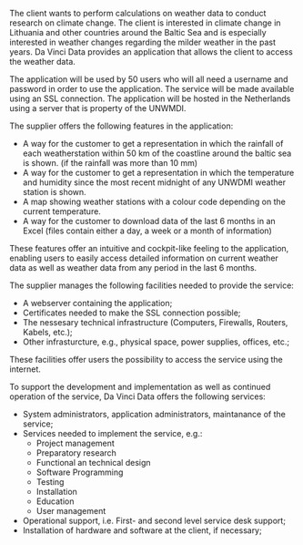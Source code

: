 The client wants to perform calculations on weather data to conduct research on climate change. The client is interested in climate change in Lithuania and other countries around the Baltic Sea and is especially interested in weather changes regarding the milder weather in the past years.
Da Vinci Data provides an application that allows the client to access the weather data.

The application will be used by 50 users who will all need a username and password in order to use the application. The service will be made available using an SSL connection. The application will be hosted in the Netherlands using a server that is property of the UNWMDI.

The supplier offers the following features in the application:

- A way for the customer to get a representation in which the rainfall of each weatherstation within 50 km of the coastline around the baltic sea is shown. (if the rainfall was more than 10 mm)
- A way for the customer to get a representation in which the temperature and humidity since the most recent midnight of any UNWDMI weather station is shown.
- A map showing weather stations with a colour code depending on the current temperature.
- A way for the customer to download data of the last 6 months in an Excel (files contain either a day, a week or a month of information)

These features offer an intuitive and cockpit-like feeling to the application, enabling users to easily access detailed information on current weather data as well as weather data from any period in the last 6 months.


The supplier manages the following facilities needed to provide the service:

- A webserver containing the application;
- Certificates needed to make the SSL connection possible;
- The nessesary technical infrastructure (Computers, Firewalls, Routers, Kabels, etc.);
- Other infrasturcture, e.g., physical space, power supplies, offices, etc.;

These facilities offer users the possibility to access the service using the internet.


To support the development and implementation as well as continued operation of the service, Da Vinci Data offers the following services:

- System administrators, application administrators, maintanance of the service;
- Services needed to implement the service, e.g.:
	- Project management
	- Preparatory research
	- Functional an technical design
	- Software Programming
	- Testing
	- Installation
	- Education
	- User management
- Operational support, i.e. First- and second level service desk support;
- Installation of hardware and software at the client, if necessary;

